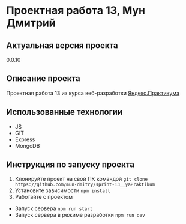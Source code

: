 # Проектная работа 13, Мун Дмитрий
## Актуальная версия проекта
0.0.10
## Описание проекта
Проектная работа 13 из курса веб-разработки [Яндекс.Практикума](https://praktikum.yandex.ru/)
## Использованные технологии
- JS
- GIT
- Express
- MongoDB
## Инструкция по запуску проекта
1. Клонируйте проект на свой ПК командой
`git clone https://github.com/mun-dmitry/sprint-13__yaPraktikum`
2. Установите зависимости
`npm install`
3. Работайте с проектом
- Запуск сервера
`npm run start`
- Запуск сервера в режиме разработки
`npm run dev`
